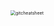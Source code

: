<img src="https://tva1.sinaimg.cn/large/007S8ZIlgy1ge9arpd4buj317c0u0kfe.jpg" alt="gitcheatsheet" style="zoom:50%;" />

